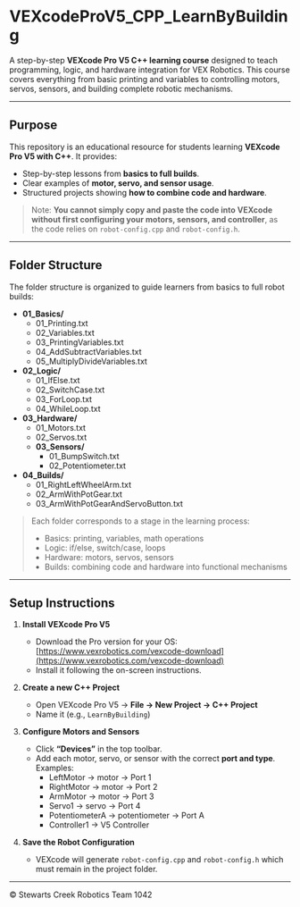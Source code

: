 # VEXcodeProV5_CPP_LearnByBuilding

A step-by-step **VEXcode Pro V5 C++ learning course** designed to teach programming, logic, and hardware integration for VEX Robotics. This course covers everything from basic printing and variables to controlling motors, servos, sensors, and building complete robotic mechanisms.

---

## Purpose

This repository is an educational resource for students learning **VEXcode Pro V5 with C++**. It provides:  

- Step-by-step lessons from **basics to full builds**.  
- Clear examples of **motor, servo, and sensor usage**.  
- Structured projects showing **how to combine code and hardware**.  

>Note: **You cannot simply copy and paste the code into VEXcode without first configuring your motors, sensors, and controller**, as the code relies on `robot-config.cpp` and `robot-config.h`.

---

## Folder Structure

The folder structure is organized to guide learners from basics to full robot builds:

- **01_Basics/**
  - 01_Printing.txt
  - 02_Variables.txt
  - 03_PrintingVariables.txt
  - 04_AddSubtractVariables.txt
  - 05_MultiplyDivideVariables.txt
- **02_Logic/**
  - 01_IfElse.txt
  - 02_SwitchCase.txt
  - 03_ForLoop.txt
  - 04_WhileLoop.txt
- **03_Hardware/**
  - 01_Motors.txt
  - 02_Servos.txt
  - **03_Sensors/**
    - 01_BumpSwitch.txt
    - 02_Potentiometer.txt
- **04_Builds/**
  - 01_RightLeftWheelArm.txt
  - 02_ArmWithPotGear.txt
  - 03_ArmWithPotGearAndServoButton.txt

> Each folder corresponds to a stage in the learning process:
> - Basics: printing, variables, math operations  
> - Logic: if/else, switch/case, loops  
> - Hardware: motors, servos, sensors  
> - Builds: combining code and hardware into functional mechanisms  

---

## Setup Instructions

1. **Install VEXcode Pro V5**  
   - Download the Pro version for your OS: [https://www.vexrobotics.com/vexcode-download](https://www.vexrobotics.com/vexcode-download)  
   - Install it following the on-screen instructions.  

2. **Create a new C++ Project**  
   - Open VEXcode Pro V5 → **File → New Project → C++ Project**  
   - Name it (e.g., `LearnByBuilding`)  

3. **Configure Motors and Sensors**  
   - Click **“Devices”** in the top toolbar.  
   - Add each motor, servo, or sensor with the correct **port and type**. Examples:  
     - LeftMotor → motor → Port 1  
     - RightMotor → motor → Port 2  
     - ArmMotor → motor → Port 3  
     - Servo1 → servo → Port 4  
     - PotentiometerA → potentiometer → Port A  
     - Controller1 → V5 Controller  

4. **Save the Robot Configuration**  
   - VEXcode will generate `robot-config.cpp` and `robot-config.h` which must remain in the project folder. 
---

© Stewarts Creek Robotics Team 1042
